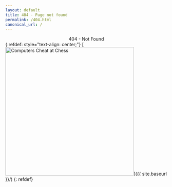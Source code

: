 ```yaml
---
layout: default
title: 404 - Page not found
permalink: /404.html
canonical_url: /
---
```


<center>404 - Not Found</center>
{:refdef: style="text-align: center;"}
[<img src="{{ site.baseurl }}/images/404.gif" alt="Computers Cheat at Chess" style="width: 400px;"/>]({{ site.baseurl }}/)
{: refdef}
